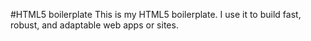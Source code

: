 #HTML5 boilerplate
This is my HTML5 boilerplate. I use it to build fast, robust, and adaptable web apps or sites.
